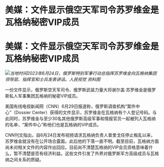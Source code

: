 # 美媒：文件显示俄空天军司令苏罗维金是瓦格纳秘密VIP成员

# 美媒：文件显示俄空天军司令苏罗维金是瓦格纳秘密VIP成员

![](https://inews.gtimg.com/newsapp_bt/0/15810478738/1000)_当地时间2023年6月24日，俄罗斯特别军事行动总指挥苏罗维金向瓦格纳集团领导层、指挥官和士兵发表讲话。人民视觉
资料图_

一份文件显示，俄罗斯空天军司令、俄罗斯武装力量大将谢尔盖·苏罗维金是俄罗斯私人军事集团瓦格纳的秘密VIP成员。

美国有线电视新闻网（CNN）6月29日报道称，俄罗斯调查机构“案件中心”（Dossier
Center）获得的文件显示，苏罗维金在瓦格纳有个人登记号码。与此同时，苏罗维金与至少30名其他俄罗斯高级军事和情报官员一起被列入瓦格纳的名单，“案件中心”称他们也是瓦格纳的VIP成员。

CNN刊文指出，自6月24日发布视频请求瓦格纳负责人普里戈任停止叛乱以来，苏罗维金就没有在公开场合露面。此后他的下落一直不明。截至目前，瓦格纳方面尚未对相关文件的内容作出回应。目前尚不清楚瓦格纳的VIP会员资格意味着什么，暂不清楚是否有经济利益。这些文件引发了外界对俄罗斯军方高级成员与瓦格纳之间关系的质疑。

